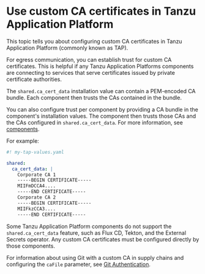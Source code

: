 # Use custom CA certificates in Tanzu Application Platform

This topic tells you about configuring custom CA certificates in Tanzu Application Platform
(commonly known as TAP).

For egress communication, you can establish trust for custom CA certificates.
This is helpful if any Tanzu Application Platforms components
are connecting to services that serve certificates issued by private certificate authorities.

The `shared.ca_cert_data` installation value can contain a PEM-encoded CA bundle. Each component
then trusts the CAs contained in the bundle.

You can also configure trust per component by providing a CA bundle in the component's installation
values. The component then trusts those CAs and the CAs configured in `shared.ca_cert_data`.
For more information, see [components](../components.hbs.md).

For example:

```yaml
#! my-tap-values.yaml

shared:
  ca_cert_data: |
    Corporate CA 1
    -----BEGIN CERTIFICATE-----
    MIIFmDCCA4....
    -----END CERTIFICATE-----
    Corporate CA 2
    -----BEGIN CERTIFICATE-----
    MIIFkzCCA3....
    -----END CERTIFICATE-----

```

Some Tanzu Application Platform components do not support the `shared.ca_cert_data` feature, such as
Flux CD, Tekton, and the External Secrets operator.
Any custom CA certificates must be configured directly by those components.

For information about using Git with a custom CA in supply chains and configuring the `caFile`
parameter, see [Git Authentication](../scc/git-auth.hbs.md#https-with-custom-ca-certificate).
